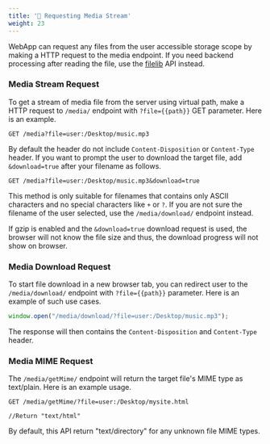 ```yaml
---
title: '🔹 Requesting Media Stream'
weight: 23
---
```


WebApp can request any files from the user accessible storage scope by making a HTTP request to the media endpoint. If you need backend processing after reading the file, use the [filelib](../backend_filelib/) API instead.

### Media Stream Request
To get a stream of media file from the server using virtual path, make a HTTP request to ```/media/``` endpoint with ```?file={{path}}``` GET parameter. Here is an example.

```text
GET /media?file=user:/Desktop/music.mp3
```

By default the header do not include ```Content-Disposition``` or ```Content-Type``` header. If you want to prompt the user to download the target file, add ```&download=true``` after your filename as follows.

```text
GET /media?file=user:/Desktop/music.mp3&download=true
```

This method is only suitable for filenames that contains only ASCII characters and no special characters like ```+``` or ```?```. If you are not sure the filename of the user selected, use the ```/media/download/``` endpoint instead.

If gzip is enabled and the ```&download=true``` download request is used, the browser will not know the file size and thus, the download progress will not show on browser.

### Media Download Request
To start file download in a new browser tab, you can redirect user to the ```/media/download/``` endpoint with ```?file={{path}}``` parameter. Here is an example of such use cases.

```javascript
window.open("/media/download/?file=user:/Desktop/music.mp3");
```

The response will then contains the ```Content-Disposition``` and ```Content-Type``` header.

### Media MIME Request
The ```/media/getMime/``` endpoint will return the target file's MIME type as text/plain. Here is an example usage.

```text
GET /media/getMime/?file=user:/Desktop/mysite.html

//Return "text/html"
```
By default, this API return "text/directory" for any unknown file MIME types.



